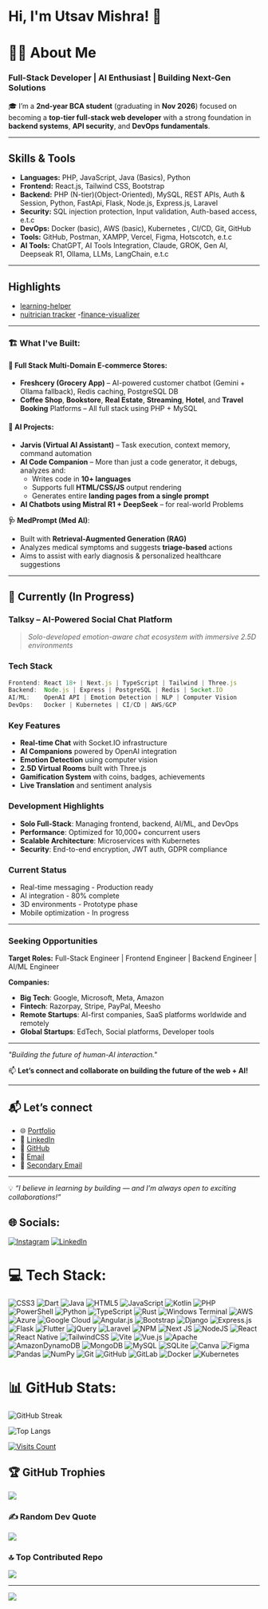 
# Hi, I'm Utsav Mishra! 👋

# 🙋‍♂️ **About Me**

### Full-Stack Developer | AI Enthusiast | Building Next-Gen Solutions

🎓 I’m a **2nd-year BCA student** (graduating in **Nov 2026**) focused on becoming a **top-tier full-stack web developer** with a strong foundation in **backend systems**, **API security**, and **DevOps fundamentals**.

---

## Skills & Tools

- **Languages:** PHP, JavaScript, Java (Basics), Python  
- **Frontend:** React.js, Tailwind CSS, Bootstrap  
- **Backend:** PHP (N-tier)(Object-Oriented), MySQL, REST APIs, Auth & Session, Python, FastApi, Flask, Node.js, Express.js, Laravel  
- **Security:** SQL injection protection, Input validation, Auth-based access, e.t.c 
- **DevOps:** Docker (basic), AWS (basic), Kubernetes , CI/CD, Git, GitHub
- **Tools:** GitHub, Postman, XAMPP, Vercel, Figma, Hotscotch, e.t.c  
- **AI Tools:** ChatGPT, AI Tools Integration, Claude, GROK, Gen AI, Deepseak R1, Ollama, LLMs, LangChain, e.t.c 

---

## Highlights

- [learning-helper](https://v0-personal-productivity-app-nine.vercel.app/)
- [nuitrician tracker](https://app--nutri-track-89d91a87.base44.app/)
-[finance-visualizer](https://personalfinancevisualizer-gamma.vercel.app/)
 
---

### 🏗 What I've Built:

#### 🛒 Full Stack Multi-Domain E-commerce Stores:
- **Freshcery (Grocery App)** – AI-powered customer chatbot (Gemini + Ollama fallback), Redis caching, PostgreSQL DB  
- **Coffee Shop**, **Bookstore**, **Real Estate**, **Streaming**, **Hotel**, and **Travel Booking** Platforms – All full stack using PHP + MySQL

#### 🧠 AI Projects:
- **Jarvis (Virtual AI Assistant)** – Task execution, context memory, command automation  
- **AI Code Companion** – More than just a code generator, it debugs, analyzes and:  
  - Writes code in **10+ languages**  
  - Supports full **HTML/CSS/JS** output rendering  
  - Generates entire **landing pages from a single prompt**  
- **AI Chatbots using Mistral R1 + DeepSeek** – for real-world Problems
  
 **🩺 MedPrompt (Med AI)**:
- Built with **Retrieval-Augmented Generation (RAG)**  
- Analyzes medical symptoms and suggests **triage-based** actions  
- Aims to assist with early diagnosis & personalized healthcare suggestions  

---

## 🚧 Currently (In Progress)

### **Talksy** – AI-Powered Social Chat Platform
> *Solo-developed emotion-aware chat ecosystem with immersive 2.5D environments*

### Tech Stack
```typescript
Frontend: React 18+ | Next.js | TypeScript | Tailwind | Three.js
Backend:  Node.js | Express | PostgreSQL | Redis | Socket.IO
AI/ML:    OpenAI API | Emotion Detection | NLP | Computer Vision
DevOps:   Docker | Kubernetes | CI/CD | AWS/GCP
```

### Key Features
- **Real-time Chat** with Socket.IO infrastructure
- **AI Companions** powered by OpenAI integration
- **Emotion Detection** using computer vision
- **2.5D Virtual Rooms** built with Three.js
- **Gamification System** with coins, badges, achievements
- **Live Translation** and sentiment analysis

### Development Highlights
- **Solo Full-Stack**: Managing frontend, backend, AI/ML, and DevOps
- **Performance**: Optimized for 10,000+ concurrent users
- **Scalable Architecture**: Microservices with Kubernetes
- **Security**: End-to-end encryption, JWT auth, GDPR compliance

### Current Status
- Real-time messaging - Production ready
- AI integration - 80% complete  
- 3D environments - Prototype phase
- Mobile optimization - In progress

---

### Seeking Opportunities

**Target Roles:** Full-Stack Engineer | Frontend Engineer | Backend Engineer | AI/ML Engineer

**Companies:**
- **Big Tech**: Google, Microsoft, Meta, Amazon
- **Fintech**: Razorpay, Stripe, PayPal, Meesho  
- **Remote Startups**: AI-first companies, SaaS platforms worldwide and remotely
- **Global Startups**: EdTech, Social platforms, Developer tools

---


*"Building the future of human-AI interaction."*

📫 **Let’s connect and collaborate on building the future of the web + AI!**

---

## 📬 Let’s connect 
  
- 🌐 [Portfolio](https://portfolio-nine-ecru-23.vercel.app/)
- 💼 [LinkedIn](https://linkedin.com/in/utsav-mishra1)  
- 🔗 [GitHub](https://github.com/bhaktofmahakal)  
- 📧 [Email](utsavmishraa005@gmail.com)  
- 📩 [Secondary Email](moviesf14@email.com)  

---

💡 *“I believe in learning by building — and I’m always open to exciting collaborations!”*


## 🌐 Socials:
[![Instagram](https://img.shields.io/badge/Instagram-%23E4405F.svg?logo=Instagram&logoColor=white)](https://instagram.com/bhakt_of_mahakal9721) [![LinkedIn](https://img.shields.io/badge/LinkedIn-%230077B5.svg?logo=linkedin&logoColor=white)](https://linkedin.com/in/utsav-mishra1) 

# 💻 Tech Stack:
![CSS3](https://img.shields.io/badge/css3-%231572B6.svg?style=plastic&logo=css3&logoColor=white) ![Dart](https://img.shields.io/badge/dart-%230175C2.svg?style=plastic&logo=dart&logoColor=white) ![Java](https://img.shields.io/badge/java-%23ED8B00.svg?style=plastic&logo=openjdk&logoColor=white) ![HTML5](https://img.shields.io/badge/html5-%23E34F26.svg?style=plastic&logo=html5&logoColor=white) ![JavaScript](https://img.shields.io/badge/javascript-%23323330.svg?style=plastic&logo=javascript&logoColor=%23F7DF1E) ![Kotlin](https://img.shields.io/badge/kotlin-%237F52FF.svg?style=plastic&logo=kotlin&logoColor=white) ![PHP](https://img.shields.io/badge/php-%23777BB4.svg?style=plastic&logo=php&logoColor=white) ![PowerShell](https://img.shields.io/badge/PowerShell-%235391FE.svg?style=plastic&logo=powershell&logoColor=white) ![Python](https://img.shields.io/badge/python-3670A0?style=plastic&logo=python&logoColor=ffdd54) ![TypeScript](https://img.shields.io/badge/typescript-%23007ACC.svg?style=plastic&logo=typescript&logoColor=white) ![Rust](https://img.shields.io/badge/rust-%23000000.svg?style=plastic&logo=rust&logoColor=white) ![Windows Terminal](https://img.shields.io/badge/Windows%20Terminal-%234D4D4D.svg?style=plastic&logo=windows-terminal&logoColor=white) ![AWS](https://img.shields.io/badge/AWS-%23FF9900.svg?style=plastic&logo=amazon-aws&logoColor=white) ![Azure](https://img.shields.io/badge/azure-%230072C6.svg?style=plastic&logo=microsoftazure&logoColor=white) ![Google Cloud](https://img.shields.io/badge/GoogleCloud-%234285F4.svg?style=plastic&logo=google-cloud&logoColor=white) ![Angular.js](https://img.shields.io/badge/angular.js-%23E23237.svg?style=plastic&logo=angularjs&logoColor=white) ![Bootstrap](https://img.shields.io/badge/bootstrap-%238511FA.svg?style=plastic&logo=bootstrap&logoColor=white) ![Django](https://img.shields.io/badge/django-%23092E20.svg?style=plastic&logo=django&logoColor=white) ![Express.js](https://img.shields.io/badge/express.js-%23404d59.svg?style=plastic&logo=express&logoColor=%2361DAFB) ![Flask](https://img.shields.io/badge/flask-%23000.svg?style=plastic&logo=flask&logoColor=white) ![Flutter](https://img.shields.io/badge/Flutter-%2302569B.svg?style=plastic&logo=Flutter&logoColor=white) ![jQuery](https://img.shields.io/badge/jquery-%230769AD.svg?style=plastic&logo=jquery&logoColor=white) ![Laravel](https://img.shields.io/badge/laravel-%23FF2D20.svg?style=plastic&logo=laravel&logoColor=white) ![NPM](https://img.shields.io/badge/NPM-%23CB3837.svg?style=plastic&logo=npm&logoColor=white) ![Next JS](https://img.shields.io/badge/Next-black?style=plastic&logo=next.js&logoColor=white) ![NodeJS](https://img.shields.io/badge/node.js-6DA55F?style=plastic&logo=node.js&logoColor=white) ![React](https://img.shields.io/badge/react-%2320232a.svg?style=plastic&logo=react&logoColor=%2361DAFB) ![React Native](https://img.shields.io/badge/react_native-%2320232a.svg?style=plastic&logo=react&logoColor=%2361DAFB) ![TailwindCSS](https://img.shields.io/badge/tailwindcss-%2338B2AC.svg?style=plastic&logo=tailwind-css&logoColor=white) ![Vite](https://img.shields.io/badge/vite-%23646CFF.svg?style=plastic&logo=vite&logoColor=white) ![Vue.js](https://img.shields.io/badge/vue.js-%2335495e.svg?style=plastic&logo=vuedotjs&logoColor=%234FC08D) ![Apache](https://img.shields.io/badge/apache-%23D42029.svg?style=plastic&logo=apache&logoColor=white) ![AmazonDynamoDB](https://img.shields.io/badge/Amazon%20DynamoDB-4053D6?style=plastic&logo=Amazon%20DynamoDB&logoColor=white) ![MongoDB](https://img.shields.io/badge/MongoDB-%234ea94b.svg?style=plastic&logo=mongodb&logoColor=white) ![MySQL](https://img.shields.io/badge/mysql-4479A1.svg?style=plastic&logo=mysql&logoColor=white) ![SQLite](https://img.shields.io/badge/sqlite-%2307405e.svg?style=plastic&logo=sqlite&logoColor=white) ![Canva](https://img.shields.io/badge/Canva-%2300C4CC.svg?style=plastic&logo=Canva&logoColor=white) ![Figma](https://img.shields.io/badge/figma-%23F24E1E.svg?style=plastic&logo=figma&logoColor=white) ![Pandas](https://img.shields.io/badge/pandas-%23150458.svg?style=plastic&logo=pandas&logoColor=white) ![NumPy](https://img.shields.io/badge/numpy-%23013243.svg?style=plastic&logo=numpy&logoColor=white) ![Git](https://img.shields.io/badge/git-%23F05033.svg?style=plastic&logo=git&logoColor=white) ![GitHub](https://img.shields.io/badge/github-%23121011.svg?style=plastic&logo=github&logoColor=white) ![GitLab](https://img.shields.io/badge/gitlab-%23181717.svg?style=plastic&logo=gitlab&logoColor=white) ![Docker](https://img.shields.io/badge/docker-%230db7ed.svg?style=plastic&logo=docker&logoColor=white) ![Kubernetes](https://img.shields.io/badge/kubernetes-%23326ce5.svg?style=plastic&logo=kubernetes&logoColor=white) 

# 📊 GitHub Stats:
<!-- GitHub Streak Stats -->
![GitHub Streak](https://github-readme-streak-stats.herokuapp.com/?user=bhaktofmahakal&theme=vue&hide_border=true)

<!-- Most Used Languages -->
![Top Langs](https://github-readme-stats.vercel.app/api/top-langs/?username=bhaktofmahakal&theme=vue&hide_border=true&include_all_commits=true&count_private=true&layout=compact)

<!-- Profile Visitor Count -->
[![Visits Count](https://visitcount.itsvg.in/api?id=bhaktofmahakal&icon=0&color=0)](https://portfolio-nine-ecru-23.vercel.app/)

## 🏆 GitHub Trophies
![](https://github-profile-trophy.vercel.app/?username=bhaktofmahakal&theme=vue&no-frame=false&no-bg=true&margin-w=5)

### ✍️ Random Dev Quote
![](https://quotes-github-readme.vercel.app/api?type=horizontal&theme=merko)

### 🔝 Top Contributed Repo
![](https://github-contributor-stats.vercel.app/api?username=bhaktofmahakal&limit=5&theme=tokyonight&combine_all_yearly_contributions=true)

---
[![](https://visitcount.itsvg.in/api?id=bhaktofmahakal&icon=5&color=8)](https://visitcount.itsvg.in)


  
 
<!-- Proudly created with GPRM ( https://gprm.itsvg.in ) -->
